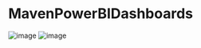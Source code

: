 # MavenPowerBIDashboards
![image](https://user-images.githubusercontent.com/72162572/169686093-6aef2048-819f-4a0d-8f65-81c053c08712.png)
![image](https://user-images.githubusercontent.com/72162572/169686210-23e136fb-7624-4892-84cb-8976a79e7fe4.png)

